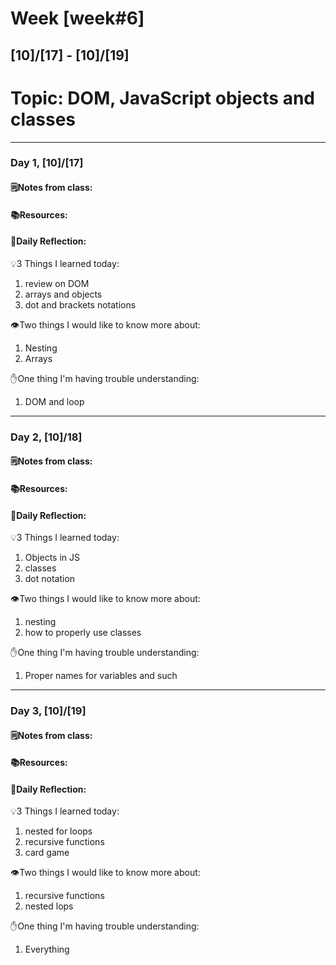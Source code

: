 # Week [week#6]
## [10]/[17] - [10]/[19]

# Topic: DOM, JavaScript objects and classes

___

### Day 1, [10]/[17]

#### 🗒️Notes from class:

#### 📚Resources:


#### 💭Daily Reflection:

💡3 Things I learned today:
1. review on DOM
2. arrays and objects
3. dot and brackets notations

👁️Two things I would like to know more about:
1. Nesting
2. Arrays

✋One thing I'm having trouble understanding:
1. DOM and loop


___

### Day 2, [10]/18] 

#### 🗒️Notes from class:

#### 📚Resources:


#### 💭Daily Reflection:

💡3 Things I learned today:
1. Objects in JS
2. classes
3. dot notation

👁️Two things I would like to know more about:
1. nesting
2. how to properly use classes

✋One thing I'm having trouble understanding:
1. Proper names for variables and such

___

### Day 3, [10]/[19]
#### 🗒️Notes from class:

#### 📚Resources:


#### 💭Daily Reflection:

💡3 Things I learned today:
1. nested for loops
2. recursive functions 
3. card game

👁️Two things I would like to know more about:
1. recursive functions
2. nested lops

✋One thing I'm having trouble understanding:
1. Everything 
 


